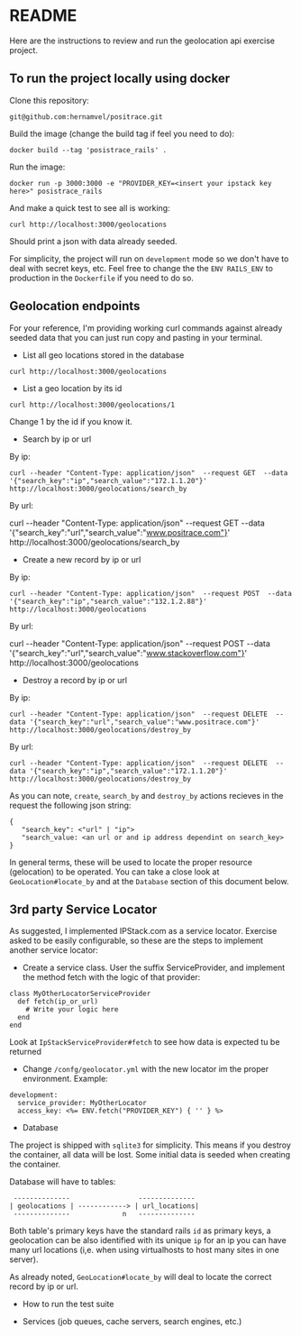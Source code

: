 # README

Here are the instructions to review and run the geolocation api exercise project.

## To run the project locally using docker

Clone this repository:

`git@github.com:hernamvel/positrace.git`

Build the image (change the build tag if feel you need to do):

`docker build --tag 'posistrace_rails' .`

Run the image:

`docker run -p 3000:3000 -e "PROVIDER_KEY=<insert your ipstack key here>" posistrace_rails`

And make a quick test to see all is working:

`curl http://localhost:3000/geolocations`

Should print a json with data already seeded.

For simplicity, the project will run on `development` mode so we
don't have to deal with secret keys, etc. Feel free to change the
the `ENV RAILS_ENV` to production in the `Dockerfile` if you need to
do so.


## Geolocation endpoints

For your reference, I'm providing working curl commands against already
seeded data that you can just run copy and pasting in your terminal.

- List all geo locations stored in the database

`curl http://localhost:3000/geolocations`

- List a geo location by its id

`curl http://localhost:3000/geolocations/1`

Change 1 by the id if you know it.

- Search by ip or url

By ip:

`curl --header "Content-Type: application/json"  --request GET  --data '{"search_key":"ip","search_value":"172.1.1.20"}' http://localhost:3000/geolocations/search_by`

By url:

curl --header "Content-Type: application/json"  --request GET  --data '{"search_key":"url","search_value":"www.positrace.com"}' http://localhost:3000/geolocations/search_by

- Create a new record by ip or url

By ip:

`curl --header "Content-Type: application/json"  --request POST  --data '{"search_key":"ip","search_value":"132.1.2.88"}' http://localhost:3000/geolocations`

By url:

curl --header "Content-Type: application/json"  --request POST  --data '{"search_key":"url","search_value":"www.stackoverflow.com"}' http://localhost:3000/geolocations

- Destroy a record by ip or url

By ip:

`curl --header "Content-Type: application/json"  --request DELETE  --data '{"search_key":"url","search_value":"www.positrace.com"}' http://localhost:3000/geolocations/destroy_by`

By url:

`curl --header "Content-Type: application/json"  --request DELETE  --data '{"search_key":"ip","search_value":"172.1.1.20"}' http://localhost:3000/geolocations/destroy_by`

As you can note, `create`, `search_by` and `destroy_by` actions recieves in the request the following json string:

```
{
   "search_key": <"url" | "ip">
   "search_value: <an url or and ip address dependint on search_key>
} 
```

In general terms, these will be used to locate the proper resource (gelocation) to be operated.
You can take a close look at `GeoLocation#locate_by` and at the
`Database` section of this document below.

## 3rd party Service Locator

As suggested, I implemented IPStack.com as a service locator. Exercise asked to be
easily configurable, so these are the steps to implement another service locator:

- Create a service class. User the suffix ServiceProvider, and implement the method
fetch with the logic of that provider:

```
class MyOtherLocatorServiceProvider
  def fetch(ip_or_url)
    # Write your logic here
  end  
end
```

Look at `IpStackServiceProvider#fetch` to see how data
is expected tu be returned

- Change `/confg/geolocator.yml` with the new locator im
the proper environment.  Example:

```
development:
  service_provider: MyOtherLocator
  access_key: <%= ENV.fetch("PROVIDER_KEY") { '' } %>
```

* Database

The project is shipped with `sqlite3` for simplicity. This means
if you destroy the container, all data will be lost. Some initial
data is seeded when creating the container.

Database will have to tables:

```
 --------------                 --------------
| geolocations | ------------> | url_locations|
 --------------             n   --------------
```

Both table's primary keys have the standard rails `id` as primary keys,
a geolocation can be also identified with its unique `ip` for an ip you
can have many url locations (i,e. when using virtualhosts to host many sites
in one server).

As already noted, `GeoLocation#locate_by` will deal to locate the correct
record by ip or url.

* How to run the test suite

* Services (job queues, cache servers, search engines, etc.)

